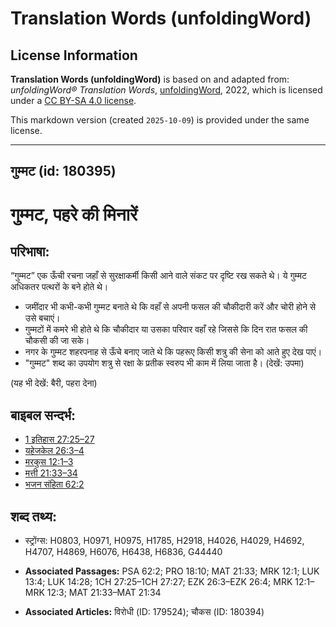 # Translation Words (unfoldingWord)

## License Information

**Translation Words (unfoldingWord)** is based on and adapted from: _unfoldingWord® Translation Words_, [unfoldingWord](https://unfoldingword.org/utw), 2022, which is licensed under a [CC BY-SA 4.0 license](https://creativecommons.org/licenses/by-sa/4.0/legalcode.en).

This markdown version (created `2025-10-09`) is provided under the same license.



--------------------------------

## गुम्मट (id: 180395)

गुम्मट, पहरे की मिनारें
=======================

परिभाषा:
--------

“गुम्मट” एक ऊँची रचना जहाँ से सुरक्षाकर्मी किसी आने वाले संकट पर दृष्टि रख सकते थे। ये गुम्मट अधिकतर पत्थरों के बने होते थे।

* जमींदार भी कभी\-कभी गुम्मट बनाते थे कि वहाँ से अपनी फसल की चौकीदारी करें और चोरी होने से उसे बचाएं।
* गुम्मटों में कमरे भी होते थे कि चौकीदार या उसका परिवार वहाँ रहे जिससे कि दिन रात फसल की चौकसी की जा सके।
* नगर के गुम्मट शहरपनाह से ऊँचे बनाए जाते थे कि पहरूए किसी शत्रु की सेना को आते हुए देख पाएं।
* "गुम्मट" शब्द का उपयोग शत्रु से रक्षा के प्रतीक स्वरुप भी काम में लिया जाता है। (देखें: उपमा)

(यह भी देखें: बैरी, पहरा देना)

बाइबल सन्दर्भ:
--------------

* [1 इतिहास 27:25–27](https://ref.ly/1Chr0:0)
* [यहेजकेल 26:3–4](https://ref.ly/Ezek26:3-Ezek26:4)
* [मरकुस 12:1–3](https://ref.ly/Mark12:1-Mark12:3)
* [मत्ती 21:33–34](https://ref.ly/Matt21:33-Matt21:34)
* [भजन संहिता 62:2](rc://*/tn/help/psa/062/002)

शब्द तथ्य:
----------

* स्ट्रोंग्स: H0803, H0971, H0975, H1785, H2918, H4026, H4029, H4692, H4707, H4869, H6076, H6438, H6836, G44440

* **Associated Passages:** PSA 62:2; PRO 18:10; MAT 21:33; MRK 12:1; LUK 13:4; LUK 14:28; 1CH 27:25–1CH 27:27; EZK 26:3–EZK 26:4; MRK 12:1–MRK 12:3; MAT 21:33–MAT 21:34
* **Associated Articles:** विरोधी (ID: 179524); चौकस (ID: 180394)


